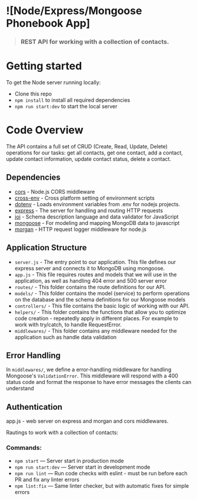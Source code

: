# ![Node/Express/Mongoose Phonebook App]

> ### REST API for working with a collection of contacts.

# Getting started

To get the Node server running locally:

- Clone this repo
- `npm install` to install all required dependencies
- `npm run start:dev` to start the local server

# Code Overview

The API contains a full set of CRUD (Create, Read, Update, Delete) operations for our tasks: get all contacts, get one contact, add a contact, update contact information, update contact status, delete a contact.

## Dependencies

- [cors](https://github.com/expressjs/cors) - Node.js CORS middleware
- [cross-env](https://github.com/kentcdodds/cross-env) - Cross platform setting of environment scripts
- [dotenv](https://github.com/motdotla/dotenv) - Loads environment variables from .env for nodejs projects.
- [express](https://github.com/expressjs/express) - The server for handling and routing HTTP requests
- [joi](https://github.com/hapijs/joi) - Schema description language and data validator for JavaScript
- [mongoose](https://github.com/Automattic/mongoose) - For modeling and mapping MongoDB data to javascript
- [morgan](https://github.com/expressjs/morgan) - HTTP request logger middleware for node.js

## Application Structure

- `server.js` - The entry point to our application. This file defines our express server and connects it to MongoDB using mongoose.
- `app.js` - This file requires routes and models that we will use in the application, as well as handling 404 error and 500 server error
- `routes/` - This folder contains the route definitions for our API.
- `models/` - This folder contains the model (service) to perform operations on the database and the schema definitions for our Mongoose models
- `controllers/` - This file contains the basic logic of working with our API.
- `helpers/` - This folder contains the functions that allow you to optimize code creation - repeatedly apply in different places. For example to work with try/catch, to handle RequestError.
- `middlewares/` - This folder contains any middleware needed for the application such as handle data validation

## Error Handling

In `middlewares/`, we define a error-handling middleware for handling Mongoose's `ValidationError`. This middleware will respond with a 400 status code and format the response to have error messages the clients can understand

## Authentication

app.js - web server on express and morgan and cors middlewares.

Rautings to work with a collection of contacts:

### Commands:

- `npm start` &mdash; Server start in production mode
- `npm run start:dev` &mdash; Server start in development mode
- `npm run lint` &mdash; Run code checks with eslint - must be run before each PR and fix any linter errors
- `npm lint:fix` &mdash; Same linter checker, but with automatic fixes for simple errors
